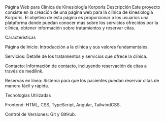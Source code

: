 Página Web para Clínica de Kinesiología Korporis
Descripción
Este proyecto consiste en la creación de una página web para la clínica de kinesiología Korporis. El objetivo de esta página es proporcionar a los usuarios una plataforma donde puedan conocer más sobre los servicios ofrecidos por la clínica, obtener información sobre tratamientos y reservar citas.

Características

Página de Inicio: Introducción a la clínica y sus valores fundamentales.

Servicios: Detalle de los tratamientos y servicios que ofrece la clínica.

Contacto: Información de contacto, incluyendo reservación de citas a través de medilink.

Reservas en línea: Sistema para que los pacientes puedan reservar citas de manera fácil y rápida.

Tecnologías Utilizadas

Frontend: HTML, CSS, TypeScript, Angular, TailwindCSS.

Control de Versiones: Git y GitHub.
